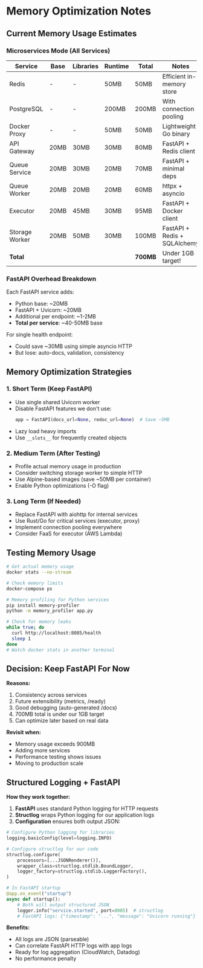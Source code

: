 # Memory Optimization Notes

## Current Memory Usage Estimates

### Microservices Mode (All Services)

| Service | Base | Libraries | Runtime | Total | Notes |
|---------|------|-----------|---------|-------|-------|
| Redis | - | - | 50MB | 50MB | Efficient in-memory store |
| PostgreSQL | - | - | 200MB | 200MB | With connection pooling |
| Docker Proxy | - | - | 50MB | 50MB | Lightweight Go binary |
| API Gateway | 20MB | 30MB | 30MB | 80MB | FastAPI + Redis client |
| Queue Service | 20MB | 30MB | 20MB | 70MB | FastAPI + minimal deps |
| Queue Worker | 20MB | 20MB | 20MB | 60MB | httpx + asyncio |
| Executor | 20MB | 45MB | 30MB | 95MB | FastAPI + Docker client |
| Storage Worker | 20MB | 50MB | 30MB | 100MB | FastAPI + Redis + SQLAlchemy |
| **Total** | | | | **700MB** | Under 1GB target! |

### FastAPI Overhead Breakdown

Each FastAPI service adds:
- Python base: ~20MB
- FastAPI + Uvicorn: ~20MB
- Additional per endpoint: ~1-2MB
- **Total per service**: ~40-50MB base

For single health endpoint:
- Could save ~30MB using simple asyncio HTTP
- But lose: auto-docs, validation, consistency

## Memory Optimization Strategies

### 1. Short Term (Keep FastAPI)
- Use single shared Uvicorn worker
- Disable FastAPI features we don't use:
  ```python
  app = FastAPI(docs_url=None, redoc_url=None)  # Save ~5MB
  ```
- Lazy load heavy imports
- Use `__slots__` for frequently created objects

### 2. Medium Term (After Testing)
- Profile actual memory usage in production
- Consider switching storage worker to simple HTTP
- Use Alpine-based images (save ~50MB per container)
- Enable Python optimizations (-O flag)

### 3. Long Term (If Needed)
- Replace FastAPI with aiohttp for internal services
- Use Rust/Go for critical services (executor, proxy)
- Implement connection pooling everywhere
- Consider FaaS for executor (AWS Lambda)

## Testing Memory Usage

```bash
# Get actual memory usage
docker stats --no-stream

# Check memory limits
docker-compose ps

# Memory profiling for Python services
pip install memory-profiler
python -m memory_profiler app.py

# Check for memory leaks
while true; do
  curl http://localhost:8085/health
  sleep 1
done
# Watch docker stats in another terminal
```

## Decision: Keep FastAPI For Now

**Reasons:**
1. Consistency across services
2. Future extensibility (metrics, /ready)
3. Good debugging (auto-generated /docs)
4. 700MB total is under our 1GB target
5. Can optimize later based on real data

**Revisit when:**
- Memory usage exceeds 900MB
- Adding more services
- Performance testing shows issues
- Moving to production scale

## Structured Logging + FastAPI

**How they work together:**
1. **FastAPI** uses standard Python logging for HTTP requests
2. **Structlog** wraps Python logging for our application logs
3. **Configuration** ensures both output JSON:

```python
# Configure Python logging for libraries
logging.basicConfig(level=logging.INFO)

# Configure structlog for our code
structlog.configure(
    processors=[...JSONRenderer()],
    wrapper_class=structlog.stdlib.BoundLogger,
    logger_factory=structlog.stdlib.LoggerFactory(),
)

# In FastAPI startup
@app.on_event("startup")
async def startup():
    # Both will output structured JSON
    logger.info("service.started", port=8085)  # structlog
    # FastAPI logs: {"timestamp": "...", "message": "Uvicorn running"}
```

**Benefits:**
- All logs are JSON (parseable)
- Can correlate FastAPI HTTP logs with app logs
- Ready for log aggregation (CloudWatch, Datadog)
- No performance penalty